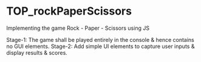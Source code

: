 # TOP_rockPaperScissors
Implementing the game Rock - Paper - Scissors using JS

Stage-1: The game shall be played entirely in the console & hence contains no GUI elements.
Stage-2:  Add simple UI elements to capture user inputs & display results & scores.
